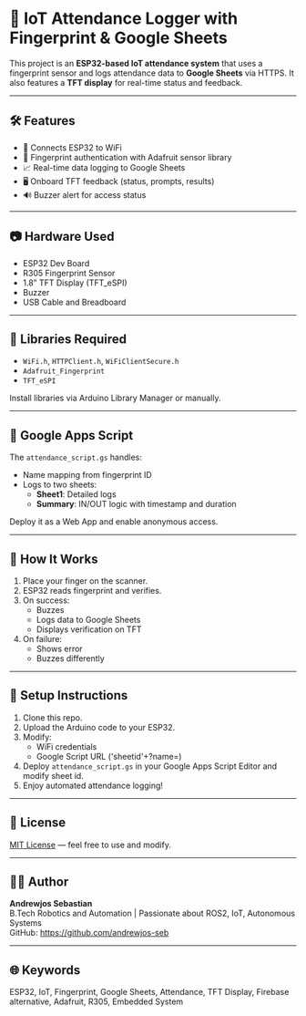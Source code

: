 # 🧠 IoT Attendance Logger with Fingerprint & Google Sheets

This project is an **ESP32-based IoT attendance system** that uses a fingerprint sensor and logs attendance data to **Google Sheets** via HTTPS. It also features a **TFT display** for real-time status and feedback.

---

## 🛠️ Features

- 📡 Connects ESP32 to WiFi
- 🔐 Fingerprint authentication with Adafruit sensor library
- 📈 Real-time data logging to Google Sheets
- 🖥️ Onboard TFT feedback (status, prompts, results)
- 🔊 Buzzer alert for access status

---

## 📷 Hardware Used

- ESP32 Dev Board
- R305 Fingerprint Sensor
- 1.8” TFT Display (TFT_eSPI)
- Buzzer
- USB Cable and Breadboard

---

## 🧩 Libraries Required

- `WiFi.h`, `HTTPClient.h`, `WiFiClientSecure.h`
- `Adafruit_Fingerprint`
- `TFT_eSPI`

Install libraries via Arduino Library Manager or manually.

---

## 🧾 Google Apps Script

The `attendance_script.gs` handles:

- Name mapping from fingerprint ID
- Logs to two sheets:
  - **Sheet1**: Detailed logs
  - **Summary**: IN/OUT logic with timestamp and duration

Deploy it as a Web App and enable anonymous access.

---

## 🔧 How It Works

1. Place your finger on the scanner.
2. ESP32 reads fingerprint and verifies.
3. On success:
    - Buzzes
    - Logs data to Google Sheets
    - Displays verification on TFT
4. On failure:
    - Shows error
    - Buzzes differently

---

## 📝 Setup Instructions

1. Clone this repo.
2. Upload the Arduino code to your ESP32.
3. Modify:
    - WiFi credentials
    - Google Script URL ('sheetid'+?name=)
4. Deploy `attendance_script.gs` in your Google Apps Script Editor and modify sheet id.
5. Enjoy automated attendance logging!

---

## 📄 License

[MIT License](LICENSE) — feel free to use and modify.

---

## 👨‍💻 Author

**Andrewjos Sebastian**  
B.Tech Robotics and Automation | Passionate about ROS2, IoT, Autonomous Systems  
GitHub: https://github.com/andrewjos-seb

---

## 🌐 Keywords

ESP32, IoT, Fingerprint, Google Sheets, Attendance, TFT Display, Firebase alternative, Adafruit, R305, Embedded System
